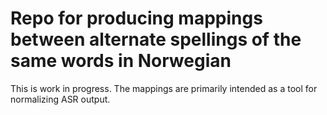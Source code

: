 # Repo for producing mappings between alternate spellings of the same words in Norwegian

This is work in progress. The mappings are primarily intended as a tool for normalizing ASR output.